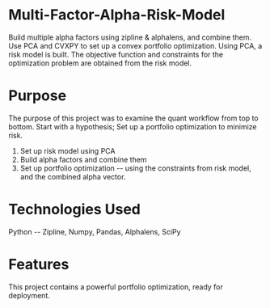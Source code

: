 # Multi-Factor-Alpha-Risk-Model
Build multiple alpha factors using zipline & alphalens, and combine them. Use PCA and CVXPY to set up a convex portfolio optimization. Using PCA, a risk model is built. The objective function and constraints for the optimization problem are obtained from the risk model. 

# Purpose
The purpose of this project was to examine the quant workflow from top to bottom. Start with a hypothesis; Set up a portfolio optimization to minimize risk. 
1. Set up risk model using PCA
2. Build alpha factors and combine them
3. Set up portfolio optimization -- using the constraints from risk model, and the combined alpha vector. 

# Technologies Used
Python -- Zipline, Numpy, Pandas, Alphalens, SciPy

# Features
This project contains a powerful portfolio optimization, ready for deployment.  


